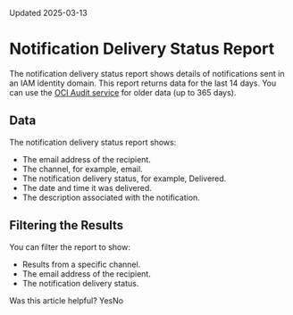 Updated 2025-03-13
# Notification Delivery Status Report
The notification delivery status report shows details of notifications sent in an IAM identity domain.
This report returns data for the last 14 days. You can use the [OCI Audit service](https://docs.oracle.com/iaas/Content/Audit/home.htm) for older data (up to 365 days).
## Data
The notification delivery status report shows: 
  * The email address of the recipient.
  * The channel, for example, email.
  * The notification delivery status, for example, Delivered.
  * The date and time it was delivered.
  * The description associated with the notification.


## Filtering the Results
You can filter the report to show: 
  * Results from a specific channel.
  * The email address of the recipient.
  * The notification delivery status.


Was this article helpful?
YesNo

